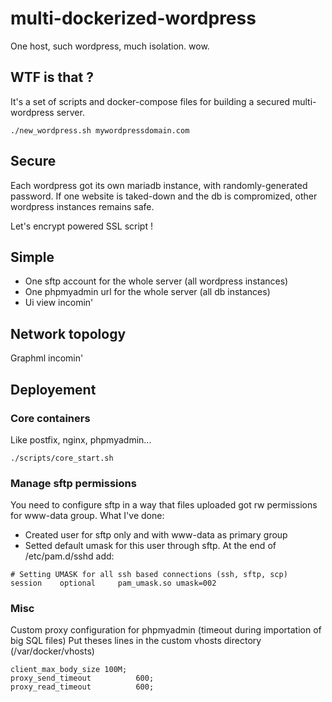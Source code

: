 # multi-dockerized-wordpress
One host, such wordpress, much isolation. wow.

## WTF is that ?
It's a set of scripts and docker-compose files for building a secured multi-wordpress server.
```
./new_wordpress.sh mywordpressdomain.com
```

## Secure
Each wordpress got its own mariadb instance, with randomly-generated password.
If one website is taked-down and the db is compromized, other wordpress instances remains safe.

Let's encrypt powered SSL script !

## Simple
* One sftp account for the whole server (all wordpress instances)
* One phpmyadmin url for the whole server (all db instances)
* Ui view incomin'

## Network topology
Graphml incomin'


## Deployement

### Core containers
Like postfix, nginx, phpmyadmin...
```
./scripts/core_start.sh
```

### Manage sftp permissions
You need to configure sftp in a way that files uploaded got rw permissions for www-data group. What I've done:
* Created user for sftp only and with www-data as primary group
* Setted default umask for this user through sftp. At the end of /etc/pam.d/sshd add:
```
# Setting UMASK for all ssh based connections (ssh, sftp, scp)
session    optional     pam_umask.so umask=002
```

### Misc
Custom proxy configuration for phpmyadmin (timeout during importation of big SQL files)
Put theses lines in the custom vhosts directory (/var/docker/vhosts)
```
client_max_body_size 100M;
proxy_send_timeout          600;
proxy_read_timeout          600;
```
